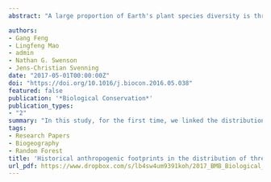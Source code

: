 ```yaml
---
abstract: "A large proportion of Earth's plant species diversity is threatened with extinction. Unprecedented anthropogenic activities are the main drivers, with habitat loss due to land transformation and unsustainable use being the most important factors. These anthropogenic activities are not just a contemporary phenomenon, but also have a long history, and their historical dynamics may shape distributions of threatened plants. However, the relative roles of historical and current changes in anthropogenic activities in determining the distribution of threatened plant species across large geographic regions have hitherto been rarely studied. In this study, for the first time, we linked the distribution of threatened species across China to current and historical changes in human population densities, cropland area, and pasture area since 1700 (at a 100 km × 100 km resolution). We find that variables describing historical changes in human impacts were consistently more strongly associated with proportions of threatened plants than variables describing current changes in human impacts. Notably, threatened plant species in China tend to be concentrated where historical anthropogenic impacts were relatively small, but anthropogenic activities have intensified relatively strongly since 1700. Hence, threatened species are likely to be concentrated in areas that have only recently come under anthropogenic pressure."

authors:
- Gang Feng
- Lingfeng Mao
- admin
- Nathan G. Swenson
- Jens-Christian Svenning
date: "2017-05-01T00:00:00Z"
doi: "https://doi.org/10.1016/j.biocon.2016.05.038"
featured: false
publication: '*Biological Conservation*'
publication_types:
- "2"
summary: "In this study, for the first time, we linked the distribution of threatened species across China to current and historical changes in human population densities, cropland area, and pasture area since 1700 (at a 100 km × 100 km resolution). We find that variables describing historical changes in human impacts were consistently more strongly associated with proportions of threatened plants than variables describing current changes in human impacts. Notably, threatened plant species in China tend to be concentrated where historical anthropogenic impacts were relatively small, but anthropogenic activities have intensified relatively strongly since 1700."
tags:
- Research Papers
- Biogeography
- Random Forest
title: 'Historical anthropogenic footprints in the distribution of threatened plants in China'
url_pdf: https://www.dropbox.com/s/lb4sw4um9391koh/2017_BMB_Biological_Conservation.pdf?dl=1
---
```


